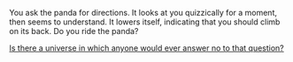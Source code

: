 You ask the panda for directions.  It looks at you quizzically for a moment, then seems to 
understand.  It lowers itself, indicating that you should climb on its back.  Do you ride 
the panda?

[Is there a universe in which anyone would ever answer no to that question?](../pet-sugar-panda/ride-the-panda/ride-the-panda.md)